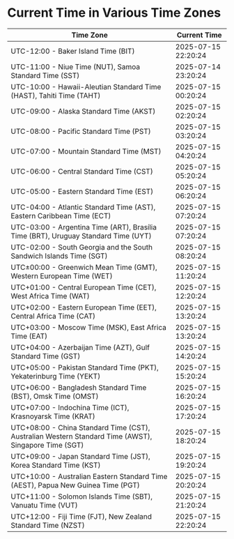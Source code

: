 # Current Time in Various Time Zones

| Time Zone | Current Time |
|-----------|--------------|
| UTC-12:00 - Baker Island Time (BIT) | 2025-07-15 22:20:24 |
| UTC-11:00 - Niue Time (NUT), Samoa Standard Time (SST) | 2025-07-14 23:20:24 |
| UTC-10:00 - Hawaii-Aleutian Standard Time (HAST), Tahiti Time (TAHT) | 2025-07-15 00:20:24 |
| UTC-09:00 - Alaska Standard Time (AKST) | 2025-07-15 02:20:24 |
| UTC-08:00 - Pacific Standard Time (PST) | 2025-07-15 03:20:24 |
| UTC-07:00 - Mountain Standard Time (MST) | 2025-07-15 04:20:24 |
| UTC-06:00 - Central Standard Time (CST) | 2025-07-15 05:20:24 |
| UTC-05:00 - Eastern Standard Time (EST) | 2025-07-15 06:20:24 |
| UTC-04:00 - Atlantic Standard Time (AST), Eastern Caribbean Time (ECT) | 2025-07-15 07:20:24 |
| UTC-03:00 - Argentina Time (ART), Brasília Time (BRT), Uruguay Standard Time (UYT) | 2025-07-15 07:20:24 |
| UTC-02:00 - South Georgia and the South Sandwich Islands Time (SGT) | 2025-07-15 08:20:24 |
| UTC±00:00 - Greenwich Mean Time (GMT), Western European Time (WET) | 2025-07-15 11:20:24 |
| UTC+01:00 - Central European Time (CET), West Africa Time (WAT) | 2025-07-15 12:20:24 |
| UTC+02:00 - Eastern European Time (EET), Central Africa Time (CAT) | 2025-07-15 13:20:24 |
| UTC+03:00 - Moscow Time (MSK), East Africa Time (EAT) | 2025-07-15 13:20:24 |
| UTC+04:00 - Azerbaijan Time (AZT), Gulf Standard Time (GST) | 2025-07-15 14:20:24 |
| UTC+05:00 - Pakistan Standard Time (PKT), Yekaterinburg Time (YEKT) | 2025-07-15 15:20:24 |
| UTC+06:00 - Bangladesh Standard Time (BST), Omsk Time (OMST) | 2025-07-15 16:20:24 |
| UTC+07:00 - Indochina Time (ICT), Krasnoyarsk Time (KRAT) | 2025-07-15 17:20:24 |
| UTC+08:00 - China Standard Time (CST), Australian Western Standard Time (AWST), Singapore Time (SGT) | 2025-07-15 18:20:24 |
| UTC+09:00 - Japan Standard Time (JST), Korea Standard Time (KST) | 2025-07-15 19:20:24 |
| UTC+10:00 - Australian Eastern Standard Time (AEST), Papua New Guinea Time (PGT) | 2025-07-15 20:20:24 |
| UTC+11:00 - Solomon Islands Time (SBT), Vanuatu Time (VUT) | 2025-07-15 21:20:24 |
| UTC+12:00 - Fiji Time (FJT), New Zealand Standard Time (NZST) | 2025-07-15 22:20:24 |
